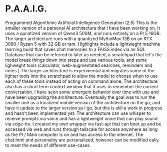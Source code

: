 # P.A.A.I.G.
Programmed Algorithmic Artificial Intelligence Generation (2.5)
This is the smaller version of a personal AI architecture that I have been working on. 
It uses a qunatized version of Qwen3 500M, and runs entirely on a PI 5 16GB. The larger architecture runs with a quantized MythoMax 13B on an RTX 3060 / Ryzen 5 with 32 GB or ram. 
Highlights include a lightweght machine learning build that saves chat memories to a FAISS index via an SQL Database that can be referred to later as needed, a scratchpad that let's the model break things down into steps and use various tools, and some lighweght tools (calculator, web-augmentated searches, reminders and notes.) The larger architecture is experimental and migrates some of the lighter tools into the scratchpad to allow the model to choose when to use each of these tools instead of acting on command alone. The architecture also has a short term context window that it uses to remember the current conversation. I have seen some emergent behavior over time with use and have been upgrading the architecture. Eventually the goal was to run the smaller one as a localized mobile version of the architecture on the go, and have it update to the larger version as I go, but this is still a work in progress and hasn't been implemented yet. The architecture can use whisper to receive prompts via voice and has a lightweight voice that can play sound via edge-tts. I created my own wrapper via fast-api that can boot up and be accessed via web and runs through tailscale for access anywhere as long as the PI / Main computer is on and has access to the internet. The chat.html and personality are personalized, however can be modified ealiy to meet the needs of different use-cases. 
